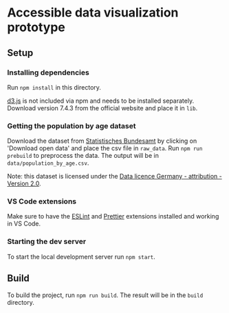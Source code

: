 # Accessible data visualization prototype

## Setup

### Installing dependencies

Run `npm install` in this directory.

[d3.js](https://d3js.org/) is not included via npm and needs to be installed separately. Download version 7.4.3 from the official website and place it in `lib`.

### Getting the population by age dataset

Download the dataset from [Statistisches Bundesamt](https://service.destatis.de/bevoelkerungspyramide/index.html#!y=2018) by clicking on 'Download open data' and place the csv file in `raw_data`. Run `npm run prebuild` to preprocess the data. The output will be in `data/population_by_age.csv`.

Note: this dataset is licensed under the [Data licence Germany - attribution - Version 2.0](https://www.govdata.de/dl-de/by-2-0).

### VS Code extensions

Make sure to have the [ESLint](https://marketplace.visualstudio.com/items?itemName=dbaeumer.vscode-eslint) and [Prettier](https://marketplace.visualstudio.com/items?itemName=esbenp.prettier-vscode) extensions installed and working in VS Code.

### Starting the dev server

To start the local development server run `npm start`.

## Build

To build the project, run `npm run build`. The result will be in the `build` directory.
